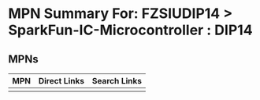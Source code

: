 



# MPN Summary For: FZSIUDIP14 > SparkFun-IC-Microcontroller : DIP14

## MPNs
  

|MPN|Direct Links|Search Links|
| :--- | :--- | :--- |
||||
